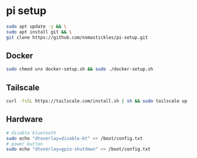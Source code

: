 # pi setup

```bash
sudo apt update -y && \
sudo apt install git && \
git clone https://github.com/nomastickles/pi-setup.git

```

## Docker
```bash
sudo chmod u+x docker-setup.sh && sudo ./docker-setup.sh
```

## Tailscale

```bash
curl -fsSL https://tailscale.com/install.sh | sh && sudo tailscale up --ssh
```

## Hardware

```bash
# disable bluetooth
sudo echo "dtoverlay=disable-bt" >> /boot/config.txt
# power button
sudo echo "dtoverlay=gpio-shutdown" >> /boot/config.txt
```

